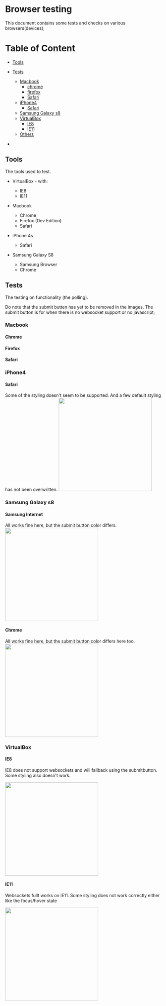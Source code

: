 # Browser testing

This document contains some tests and checks on various browsers(devices);

# Table of Content
- [Tools](#tools)
- [Tests](#tests)
	- [Macbook](#macbook)
		- [chrome](#chrome)
		- [firefox](#firefox)
		- [Safari](#safari)
	- [iPhone4](#)
		- [Safari](#safari)
	- [Samsung Galaxy s8](#samsung-galaxy-s8)
	- [VirtualBox](#virtualbox)
		- [IE8](#ie8)
		- [IE11](#ie11)
	- [Others](#others)

	
- [](#)

## Tools
The tools used to test.

- VirtualBox - with:
	- IE8
	- IE11

- Macbook
	- Chrome
	- Firefox (Dev Edition)
	- Safari

- iPhone 4s
	- Safari

- Samsung Galaxy S8
	- Samsung Browser
	- Chrome

## Tests
The testing on functionality (the polling).

Do note that the submit butten has yet to be removed in the images. The submit button is for when there is no websocket support or no javascript;

### Macbook

#### Chrome
#### Firefox
#### Safari


### iPhone4
#### Safari
Some of the styling doesn't seem to be supported. And a few default styling has not been overwritten.
<img src="https://github.com/kyunwang/Live-Poll/blob/master/doc/images/iphone4-safari.png" alt="" style="width: 300; height: 300"/>

### Samsung Galaxy s8

#### Samsung Internet
All works fine here, but the submit button color differs.
<img src="https://github.com/kyunwang/Live-Poll/blob/master/doc/images/sg8-si.jpg" alt="" style="width: 300; height: 300"/>

#### Chrome
All works fine here, but the submit button color differs here too.
<img src="https://github.com/kyunwang/Live-Poll/blob/master/doc/images/sg8-chrome.jpeg" alt="" style="width: 300; height: 300"/>



### VirtualBox

#### IE8
IE8 does not support websockets and will fallback using the submitbutton.
Some styling also doesn't work.

<img src="https://github.com/kyunwang/Live-Poll/blob/master/doc/images/ie8.png" alt="" style="width: 300; height: 300"/>

#### IE11
Websockets fullt works on IE11. Some styling does not work correctly either like the focus/hover state

<img src="https://github.com/kyunwang/Live-Poll/blob/master/doc/images/ie11.png" alt="" style="width: 300; height: 300"/>


[iph4-safari]: https://github.com/kyunwang/Live-Poll/blob/readme/doc/images/iphone4-safari.png

[sg-sb]: https://github.com/kyunwang/Live-Poll/blob/master/doc/images/sg8-si.jpg
[sg-chrome]: https://github.com/kyunwang/Live-Poll/blob/master/doc/images/sg8-chrome.jpeg

[ie8]: https://github.com/kyunwang/Live-Poll/blob/master/doc/images/ie8.png
[ie11]: https://github.com/kyunwang/Live-Poll/blob/master/doc/images/ie11.png

[.]: https://github.com/kyunwang/Live-Poll/blob/master/doc/images/
[.]: https://github.com/kyunwang/Live-Poll/blob/master/doc/images/
[.]: https://github.com/kyunwang/Live-Poll/blob/master/doc/images/

